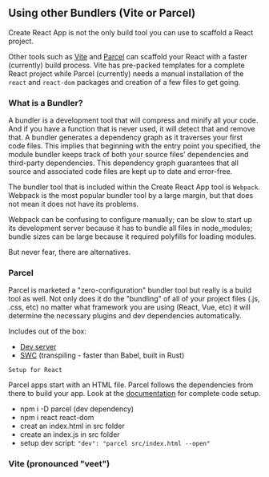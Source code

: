 ## Using other Bundlers (Vite or Parcel)

Create React App is not the only build tool you can use to scaffold a React project.

Other tools such as <a href="https://vitejs.dev/">Vite</a> and <a href="https://parceljs.org/">Parcel</a> can scaffold your React with a faster (currently) build process. Vite has pre-packed templates for a complete React project while Parcel (currently)
needs a manual installation of the ```react``` and ```react-dom``` packages and creation of a few files to get going.

### What is a Bundler?

A bundler is a development tool that will compress and minify all your code. And if you have a function that is never used, it will detect that and remove that. A bundler generates a dependency graph as it traverses your first code files. This implies that beginning with the entry point you specified, the module bundler keeps track of both your source files’ dependencies and third-party dependencies. This dependency graph guarantees that all source and associated code files are kept up to date and error-free.

The bundler tool that is included within the Create React App tool is ```Webpack```. Webpack is the most popular bundler tool by a large margin, but that does not mean it does not have its problems. 

Webpack can be confusing to configure manually; can be slow to start up its development server because it has to bundle all files in node_modules; bundle sizes can be large because it required polyfills for loading modules.

But never fear, there are alternatives.

### Parcel

Parcel is marketed a "zero-configuration" bundler tool but really is a build tool as well.
Not only does it do the "bundling" of all of your project files (.js, .css, etc) no matter what framework you are using (React, Vue, etc) it will determine the necessary plugins and dev dependencies automatically.

Includes out of the box:

 - <a href="https://parceljs.org/features/development/#dev-server">Dev server</a>
 - <a href="https://swc.rs/">SWC</a> (transpiling - faster than Babel, built in Rust)
 

 ```Setup for React```

Parcel apps start with an HTML file. Parcel follows the dependencies from there to build your app. Look at the <a href="https://parceljs.org/recipes/react/">documentation</a> for complete code setup.

 - npm i -D parcel (dev dependency)
 - npm i react react-dom
 - creat an index.html in src folder
 - create an index.js in src folder
 - setup dev script: ```"dev": "parcel src/index.html --open"```

### Vite (pronounced "veet")

